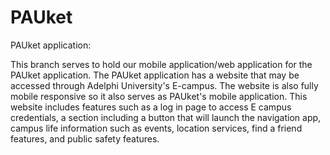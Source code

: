 # PAUket
PAUket application:

This branch serves to hold our mobile application/web application for the PAUket application. 
The PAUket application has a website that may be accessed through Adelphi University's E-campus. The website is also fully mobile responsive so it also serves as PAUket's mobile application.
This website includes features such as a log in page to access E campus credentials, a section including a button that will launch the navigation app, campus life information such as events,
location services, find a friend features, and public safety features.


